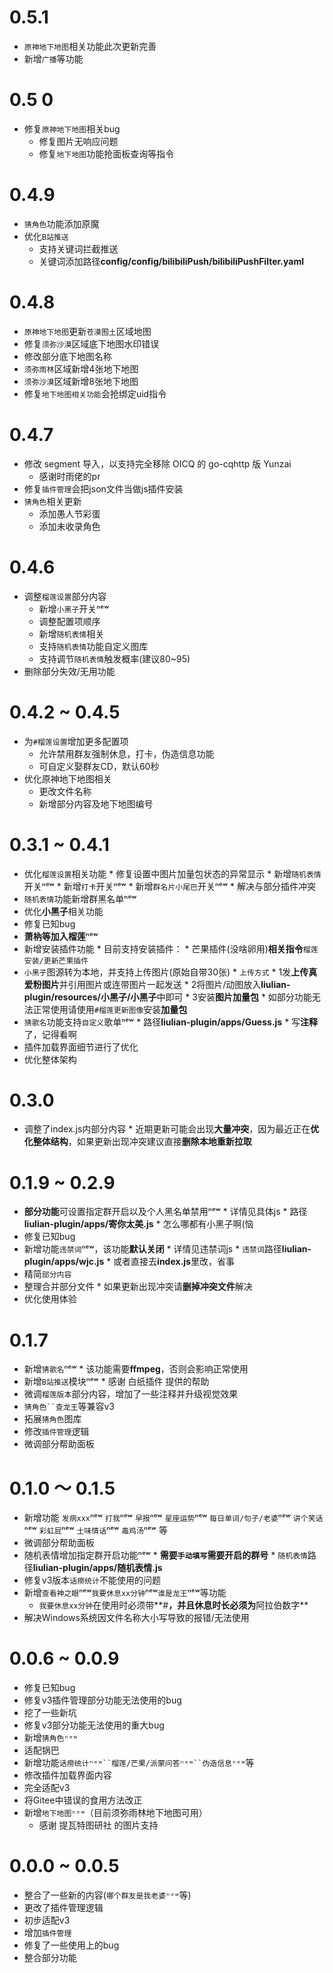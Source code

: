 # 0.5.1

* `原神地下地图`相关功能此次更新完善
* 新增`广播`等功能

# 0.5 0

* 修复`原神地下地图`相关bug
     * 修复图片无响应问题
     * 修复`地下地图`功能抢面板查询等指令

# 0.4.9

* `猜角色`功能添加原魔
* 优化`B站推送`
    * 支持关键词拦截推送
    * 关键词添加路径**config/config/bilibiliPush/bilibiliPushFilter.yaml**

# 0.4.8

* `原神地下地图`更新`苍漠囿土`区域地图
* 修复`须弥沙漠`区域底下地图水印错误
* 修改部分底下地图名称
* `须弥雨林`区域新增4张地下地图
* `须弥沙漠`区域新增8张地下地图
* 修复`地下地图相关功能`会抢绑定uid指令

# 0.4.7

* 修改 segment 导入，以支持完全移除 OICQ 的 go-cqhttp 版 Yunzai
    * 感谢时雨佬的pr
* 修复`插件管理`会把json文件当做js插件安装
* `猜角色`相关更新
    * 添加愚人节彩蛋
    * 添加未收录角色

# 0.4.6

* 调整`榴莲设置`部分内容
    * 新增`小黑子`开关ⁿᵉʷ
    * 调整配置项顺序
    * 新增`随机表情`相关
    * 支持`随机表情`功能自定义图库
    * 支持调节`随机表情`触发概率(建议80~95)
* 删除部分失效/无用功能

# 0.4.2 ~ 0.4.5

* 为`#榴莲设置`增加更多配置项
    * 允许禁用群友强制休息，打卡，伪造信息功能
    * 可自定义娶群友CD，默认60秒
* 优化原神地下地图相关
    * 更改文件名称
    * 新增部分内容及地下地图编号

# 0.3.1 ~ 0.4.1

* 优化`榴莲设置`相关功能
       * 修复设置中图片加量包状态的异常显示
       * 新增`随机表情`开关ⁿᵉʷ
       * 新增`打卡`开关ⁿᵉʷ
       * 新增`群名片小尾巴`开关ⁿᵉʷ
       * 解决与部分插件冲突
* `随机表情`功能新增群黑名单ⁿᵉʷ
* 优化**小黑子**相关功能
* 修复已知bug
* **萧枘等加入榴莲**ⁿᵉʷ
* 新增安装插件功能
      * 目前支持安装插件：
      * 芒果插件(没啥卵用)**相关指令**`榴莲安装/更新芒果插件`
* `小黑子`图源转为本地，并支持上传图片(原始自带30张)
      * `上传方式`
      * 1发**上传真爱粉图片**并引用图片或连带图片一起发送
      * 2将图片/动图放入**liulian-plugin/resources/小黑子/小黑子**中即可
      * 3安装**图片加量包**
      * 如部分功能无法正常使用请使用`#榴莲更新图像`安装**加量包**
* `猜歌名`功能支持`自定义`歌单ⁿᵉʷ
      * 路径**liulian-plugin/apps/Guess.js**
      * 写**注释**了，记得看啊
* 插件加载界面细节进行了优化
* 优化整体架构

# 0.3.0

* 调整了index.js内部分内容
      * 近期更新可能会出现**大量冲突**，因为最近正在**优化整体结构**，如果更新出现冲突建议直接**删除本地重新拉取**

# 0.1.9 ~ 0.2.9

* **部分功能**可设置指定群开启以及个人黑名单禁用ⁿᵉʷ
      * 详情见具体js
      * 路径**liulian-plugin/apps/寄你太美.js**
      * 怎么哪都有小黑子啊(恼
* 修复已知bug
* 新增功能`违禁词`ⁿᵉʷ，该功能**默认关闭**
      * 详情见违禁词js
      * `违禁词`路径**liulian-plugin/apps/wjc.js**
      * 或者直接去**index.js**里改，省事
* 精简`部分内容`
* 整理合并部分文件
      * 如果更新出现冲突请**删掉冲突文件**解决
* 优化使用体验

# 0.1.7

* 新增`猜歌名`ⁿᵉʷ 
      * 该功能需要**ffmpeg**，否则会影响正常使用
* 新增`B站推送`模块ⁿᵉʷ
      * 感谢 白纸插件 提供的帮助
* 微调`榴莲版本`部分内容，增加了一些注释并升级视觉效果
* `猜角色``查龙王`等兼容v3
* 拓展`猜角色`图库
* 修改`插件管理`逻辑
* 微调部分帮助面板

# 0.1.0 ～ 0.1.5

* 新增功能 `发病xxx`ⁿᵉʷ `打我`ⁿᵉʷ `早报`ⁿᵉʷ `星座运势`ⁿᵉʷ `每日单词/句子/老婆`ⁿᵉʷ `讲个笑话`ⁿᵉʷ `彩虹屁`ⁿᵉʷ `土味情话`ⁿᵉʷ `毒鸡汤`ⁿᵉʷ 等
* 微调部分帮助面板
* 随机表情增加指定群开启功能ⁿᵉʷ
      * **需要`手动填写`需要开启的群号**
      * `随机表情`路径**liulian-plugin/apps/随机表情.js**
* 修复v3版本`话痨统计`不能使用的问题
* 新增`查看神之眼`ⁿᵉʷ`我要休息xx分钟`ⁿᵉʷ`谁是龙王`ⁿᵉʷ等功能
     * `我要休息xx分钟`在使用时必须带**#**，并且休息时长必须为**阿拉伯数字**
* 解决Windows系统因文件名称大小写导致的报错/无法使用

# 0.0.6 ~ 0.0.9

* 修复已知bug
* 修复v3插件管理部分功能无法使用的bug
* 挖了一些新坑
* 修复v3部分功能无法使用的重大bug
* 新增`猜角色ⁿᵉʷ`
* 适配锅巴
* 新增功能`话痨统计ⁿᵉʷ``榴莲/芒果/派蒙问答ⁿᵉʷ``伪造信息ⁿᵉʷ`等
* 修改插件加载界面内容
* 完全适配v3
* 将Gitee中错误的食用方法改正
* 新增`地下地图ⁿᵉʷ`（目前须弥雨林地下地图可用）
     * 感谢 提瓦特图研社 的图片支持

# 0.0.0 ~ 0.0.5

* 整合了一些新的内容(`哪个群友是我老婆ⁿᵉʷ`等)
* 更改了插件管理逻辑
* 初步适配v3
* 增加`插件管理`
* 修复了一些使用上的bug
* 整合部分功能
